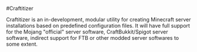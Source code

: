 #Craftitizer

Craftitizer is an in-development, modular utility for creating Minecraft server installations based on predefined configuration files.
It will have full support for the Mojang "official" server software, CraftBukkit/Spigot server software, indirect support for FTB or other modded
server softwares to some extent.